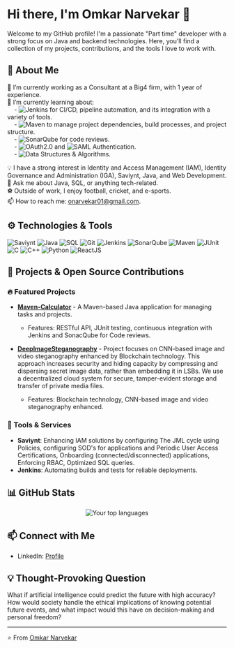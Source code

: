 # Hi there, I'm Omkar Narvekar 👋

Welcome to my GitHub profile! I'm a passionate "Part time" developer with a strong focus on Java and backend technologies. Here, you'll find a collection of my projects, contributions, and the tools I love to work with.


## 🚀 About Me

 💼 I’m currently working as a Consultant at a Big4 firm, with 1 year of experience.<br>
 🌱 I’m currently learning about:  
&nbsp;&nbsp;&nbsp;&nbsp;- ![Jenkins](https://img.shields.io/badge/-Jenkins-D24939?style=flat&logo=jenkins&logoColor=white)
 for CI/CD, pipeline automation, and its integration with a variety of tools.  
&nbsp;&nbsp;&nbsp;&nbsp;- ![Maven](https://img.shields.io/badge/-Maven-C71A36?style=flat&logo=apache-maven&logoColor=white)
 to manage project dependencies, build processes, and project structure.  
&nbsp;&nbsp;&nbsp;&nbsp;- ![SonarQube](https://img.shields.io/badge/-SonarQube-4E9BCD?style=flat&logo=sonarqube&logoColor=white)
 for code reviews.  
&nbsp;&nbsp;&nbsp;&nbsp;- ![OAuth2.0](https://img.shields.io/badge/OAuth2.0-2A2F4F?style=flat&logo=oauth&logoColor=white) and ![SAML Authentication](https://img.shields.io/badge/SAML-0072C6?style=flat&logo=security&logoColor=white). <br>
&nbsp;&nbsp;&nbsp;&nbsp;- ![Data Structures & Algorithms](https://img.shields.io/badge/Data_Structures_and_Algorithms-004B87?style=flat&logo=java&logoColor=white).

 💡 I have a strong interest in Identity and Access Management (IAM), Identity Governance and Administration (IGA), Saviynt, Java, and Web Development.<br>
 💬 Ask me about Java, SQL, or anything tech-related.<br>
 ⚽ Outside of work, I enjoy football, cricket, and e-sports.<br>
 📫 How to reach me: [onarvekar01@gmail.com](mailto:onarvekar01@gmail.com).<br>

## ⚙️ Technologies & Tools

![Saviynt](https://img.shields.io/badge/-Saviynt-0082CA?style=flat&logoColor=white)
![Java](https://img.shields.io/badge/-Java-007396?style=flat&logo=java&logoColor=white)
![SQL](https://img.shields.io/badge/-SQL-4479A1?style=flat&logo=postgresql&logoColor=white)
![Git](https://img.shields.io/badge/-Git-F05032?style=flat&logo=git&logoColor=white)
![Jenkins](https://img.shields.io/badge/-Jenkins-D24939?style=flat&logo=jenkins&logoColor=white)
![SonarQube](https://img.shields.io/badge/-SonarQube-4E9BCD?style=flat&logo=sonarqube&logoColor=white)
![Maven](https://img.shields.io/badge/-Maven-C71A36?style=flat&logo=apache-maven&logoColor=white)
![JUnit](https://img.shields.io/badge/-JUnit-25A162?style=flat&logo=junit5&logoColor=white)
![C](https://img.shields.io/badge/-C-A8B9CC?style=flat&logo=c&logoColor=white)
![C++](https://img.shields.io/badge/-C++-00599C?style=flat&logo=c%2B%2B&logoColor=white)
![Python](https://img.shields.io/badge/-Python-3776AB?style=flat&logo=python&logoColor=white)
![ReactJS](https://img.shields.io/badge/-ReactJS-61DAFB?style=flat&logo=react&logoColor=white)

## 🔧 Projects & Open Source Contributions

### 🔥 Featured Projects

- [**Maven-Calculator**](https://github.com/OmkarNarvekar001/Maven-Calculator) - A Maven-based Java application for managing tasks and projects.
  - Features: RESTful API, JUnit testing, continuous integration with Jenkins and SonacQube for Code reviews.
  
- [**DeepImageSteganography**](https://github.com/OmkarNarvekar001/DeepImageSteganography) - Project focuses on CNN-based image and video steganography enhanced by Blockchain technology. This approach increases security and hiding capacity by compressing and dispersing secret image data, rather than embedding it in LSBs. We use a decentralized cloud system for secure, tamper-evident storage and transfer of private media files.
  - Features: Blockchain technology, CNN-based image and video steganography enhanced.

### 🔧 Tools & Services

- **Saviynt**: Enhancing IAM solutions by configuring The JML cycle using Policies, configuring SOD's for applications and Periodic User Access Certifications, Onboarding (connected/disconnected) applications, Enforcing RBAC, Optimized SQL queries.
- **Jenkins**: Automating builds and tests for reliable deployments.

## 📊 GitHub Stats

<p align="center">
  <img src="https://github-readme-stats.vercel.app/api/top-langs/?username=OmkarNarvekar001&layout=compact&theme=radical" alt="Your top languages" />
</p>

## 📫 Connect with Me

- LinkedIn: [Profile](https://www.linkedin.com/in/omkar-narvekar01)

## 💡 Thought-Provoking Question

What if artificial intelligence could predict the future with high accuracy? How would society handle the ethical implications of knowing potential future events, and what impact would this have on decision-making and personal freedom?

---

⭐️ From [Omkar Narvekar](https://github.com/OmkarNarvekar001)

